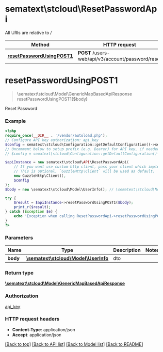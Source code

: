 # sematext\stcloud\ResetPasswordApi

All URIs are relative to */*

| Method                                                                     | HTTP request                                      | Description    |
| -------------------------------------------------------------------------- | ------------------------------------------------- | -------------- |
| [**resetPasswordUsingPOST1**](ResetPasswordApi.md#resetpasswordusingpost1) | **POST** /users-web/api/v3/account/password/reset | Reset Password |

# **resetPasswordUsingPOST1**

> \sematext\stcloud\Model\GenericMapBasedApiResponse resetPasswordUsingPOST1($body)

Reset Password

### Example

```php
<?php
require_once(__DIR__ . '/vendor/autoload.php');
// Configure API key authorization: api_key
$config = sematext\stcloud\Configuration::getDefaultConfiguration()->setApiKey('Authorization', 'YOUR_API_KEY');
// Uncomment below to setup prefix (e.g. Bearer) for API key, if needed
// $config = sematext\stcloud\Configuration::getDefaultConfiguration()->setApiKeyPrefix('Authorization', 'Bearer');

$apiInstance = new sematext\stcloud\API\ResetPasswordApi(
    // If you want use custom http client, pass your client which implements `GuzzleHttp\ClientInterface`.
    // This is optional, `GuzzleHttp\Client` will be used as default.
    new GuzzleHttp\Client(),
    $config
);
$body = new \sematext\stcloud\Model\UserInfo(); // \sematext\stcloud\Model\UserInfo | dto

try {
    $result = $apiInstance->resetPasswordUsingPOST1($body);
    print_r($result);
} catch (Exception $e) {
    echo 'Exception when calling ResetPasswordApi->resetPasswordUsingPOST1: ', $e->getMessage(), PHP_EOL;
}
?>
```

### Parameters

| Name     | Type                                                         | Description | Notes |
| -------- | ------------------------------------------------------------ | ----------- | ----- |
| **body** | [**\sematext\stcloud\Model\UserInfo**](../Model/UserInfo.md) | dto         |

### Return type

[**\sematext\stcloud\Model\GenericMapBasedApiResponse**](../Model/GenericMapBasedApiResponse.md)

### Authorization

[api_key](../../README.md#api_key)

### HTTP request headers

- **Content-Type**: application/json
- **Accept**: application/json

[[Back to top]](#) [[Back to API list]](../../README.md#documentation-for-api-endpoints) [[Back to Model list]](../../README.md#documentation-for-models) [[Back to README]](../../README.md)
